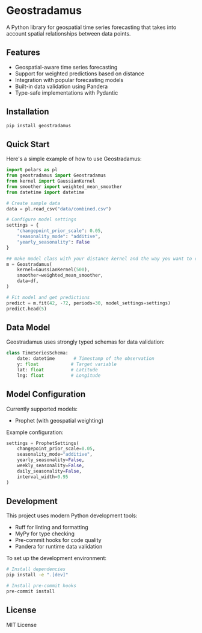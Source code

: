 # Geostradamus

A Python library for geospatial time series forecasting that takes into account spatial relationships between data points.

## Features

- Geospatial-aware time series forecasting
- Support for weighted predictions based on distance
- Integration with popular forecasting models
- Built-in data validation using Pandera
- Type-safe implementations with Pydantic

## Installation

```bash
pip install geostradamus
```

## Quick Start

Here's a simple example of how to use Geostradamus:

```python
import polars as pl
from geostradamus import Geostradamus
from kernel import GaussianKernel
from smoother import weighted_mean_smoother
from datetime import datetime

# Create sample data
data = pl.read_csv("data/combined.csv")

# Configure model settings
settings = {
    "changepoint_prior_scale": 0.05,
    "seasonality_mode": "additive",
    "yearly_seasonality": False
}

## make model class with your distance kernel and the way you want to create the line(gaussian and weighted_mean_smoother are defualted)
m = Geostradamus(
    kernel=GaussianKernel(500),
    smoother=weighted_mean_smoother,
    data=df,
)

# Fit model and get predictions
predict = m.fit(42, -72, periods=30, model_settings=settings)
predict.head(5)
```

## Data Model

Geostradamus uses strongly typed schemas for data validation:

```python
class TimeSeriesSchema:
    date: datetime       # Timestamp of the observation
    y: float            # Target variable
    lat: float          # Latitude
    lng: float          # Longitude
```

## Model Configuration

Currently supported models:
- Prophet (with geospatial weighting)

Example configuration:
```python
settings = ProphetSettings(
    changepoint_prior_scale=0.05,
    seasonality_mode="additive",
    yearly_seasonality=False,
    weekly_seasonality=False,
    daily_seasonality=False,
    interval_width=0.95
)
```

## Development

This project uses modern Python development tools:
- Ruff for linting and formatting
- MyPy for type checking
- Pre-commit hooks for code quality
- Pandera for runtime data validation

To set up the development environment:

```bash
# Install dependencies
pip install -e ".[dev]"

# Install pre-commit hooks
pre-commit install
```

## License

MIT License
